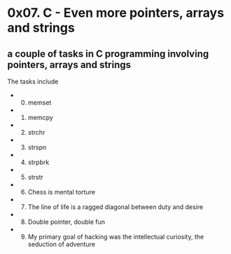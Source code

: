 # 0x07. C - Even more pointers, arrays and strings

## a couple of tasks in C programming involving pointers, arrays and strings
The tasks include

* 0. memset
* 1. memcpy
* 2. strchr
* 3. strspn
* 4. strpbrk
* 5. strstr
* 6. Chess is mental torture
* 7. The line of life is a ragged diagonal between duty and desire
* 8. Double pointer, double fun
* 9. My primary goal of hacking was the intellectual curiosity, the seduction of adventure
